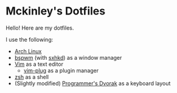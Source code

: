 # Mckinley's Dotfiles
Hello! Here are my dotfiles.

I use the following:

- [Arch Linux](https://archlinux.org)
- [bspwm](https://github.com/baskerville/bspwm) (with [sxhkd](https://github.com/baskerville/sxhkd)) as a window manager
- [Vim](https://vim.org) as a text editor
  - [vim-plug](https://github.com/junegunn/vim-plug) as a plugin manager
- [zsh](https://en.wikipedia.org/wiki/Z_shell) as a shell
- (Slightly modified) [Programmer's Dvorak](https://www.kaufmann.no/roland/dvorak/) as a keyboard layout 